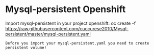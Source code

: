 # Mysql-persistent Openshift
Import mysql-persistent in your project openshift:
oc create -f \
    https://raw.githubusercontent.com/cuccurese2010/Mysql-persistent/master/mysql-persistent.yaml
    
    Before you import your mysql-persistent.yaml you need to create persistent volume! 
